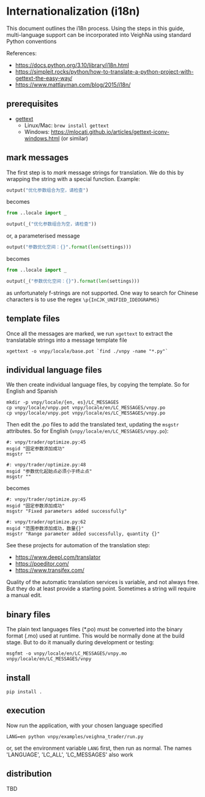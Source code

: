 # Internationalization (i18n)

This document outlines the i18n process. Using the steps in this guide, multi-language support can be incorporated into VeighNa using standard Python conventions

References:
* https://docs.python.org/3.10/library/i18n.html
* https://simpleit.rocks/python/how-to-translate-a-python-project-with-gettext-the-easy-way/
* https://www.mattlayman.com/blog/2015/i18n/

## prerequisites

* [gettext](https://www.gnu.org/software/gettext/)
  - Linux/Mac: `brew install gettext`
  - Windows: https://mlocati.github.io/articles/gettext-iconv-windows.html (or similar)


## mark messages

The first step is to *mark* message strings for translation. We do this by wrapping the string with a special function. Example:

```python
output("优化参数组合为空，请检查")
```

becomes 

```python
from ..locale import _

output(_("优化参数组合为空，请检查"))
```

or, a parameterised message 

```python
output("参数优化空间：{}".format(len(settings)))
```

becomes

```python
from ..locale import _

output(_("参数优化空间：{}").format(len(settings)))
```

as unfortunately f-strings are not supported. One way to search for Chinese characters is to use the regex `\p{InCJK_UNIFIED_IDEOGRAPHS}` 

## template files

Once all the messages are marked, we run `xgettext` to extract the translatable strings into a message template file 

```shell
xgettext -o vnpy/locale/base.pot `find ./vnpy -name "*.py"`
```

## individual language files

We then create individual language files, by copying the template. So for English and Spanish

```shell
mkdir -p vnpy/locale/{en, es}/LC_MESSAGES
cp vnpy/locale/vnpy.pot vnpy/locale/en/LC_MESSAGES/vnpy.po
cp vnpy/locale/vnpy.pot vnpy/locale/es/LC_MESSAGES/vnpy.po
```

Then edit the .po files to add the translated text, updating the `msgstr` attributes. So for English (`vnpy/locale/en/LC_MESSAGES/vnpy.po`):

```
#: vnpy/trader/optimize.py:45
msgid "固定参数添加成功"
msgstr ""

#: vnpy/trader/optimize.py:48
msgid "参数优化起始点必须小于终止点"
msgstr ""
```

becomes

```
#: vnpy/trader/optimize.py:45
msgid "固定参数添加成功"
msgstr "Fixed parameters added successfully"

#: vnpy/trader/optimize.py:62
msgid "范围参数添加成功，数量{}"
msgstr "Range parameter added successfully, quantity {}"
```

See these projects for automation of the translation step:
* https://www.deepl.com/translator
* https://poeditor.com/
* https://www.transifex.com/

Quality of the automatic translation services is variable, and not always free. But they do at least provide a starting point. Sometimes a string will require a manual edit.

## binary files

The plain text languages files (*.po) must be converted into the binary format (.mo) used at runtime. This would be normally done at the build stage. But to do it manually during development or testing:

```shell
msgfmt -o vnpy/locale/en/LC_MESSAGES/vnpy.mo vnpy/locale/en/LC_MESSAGES/vnpy
```

## install

```shell
pip install . 
```

## execution

Now run the application, with your chosen language specified

```shell
LANG=en python vnpy/examples/veighna_trader/run.py 
```

or, set the environment variable `LANG` first, then run as normal. The  names 'LANGUAGE', 'LC_ALL', 'LC_MESSAGES' also work

## distribution

TBD
